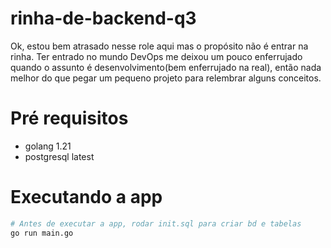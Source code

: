# rinha-de-backend-q3

Ok, estou bem atrasado nesse role aqui mas o propósito não é entrar na rinha. Ter entrado no mundo DevOps me deixou um pouco enferrujado quando o assunto é desenvolvimento(bem enferrujado na real), então nada melhor do que pegar um pequeno projeto para relembrar alguns conceitos.

# Pré requisitos
- golang 1.21
- postgresql latest

# Executando a app

```sh
# Antes de executar a app, rodar init.sql para criar bd e tabelas
go run main.go
```

